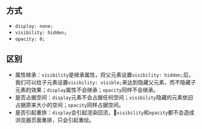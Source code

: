 ## 方式
- `display: none;`
- `visibility: hidden;`
- `opacity: 0;`

## 区别
- 属性继承：`visibility`是继承属性，将父元素设置`visibility: hidden;`后，我们可以给子元素设置`visibility: visible;`来达到隐藏父元素，而不隐藏子元素的效果；`display`属性不会继承；`opacity`同样不会继承。
- 是否占据空间：`display`元素不会占据任何空间；`visibility`隐藏的元素依旧占据原来大小的空间；`opacity`同样占据空间。
- 是否引起重排：`display`会引起渲染回流，`visibility`和`opacity`都不会造成浏览器页面重排，只会引起重绘。

